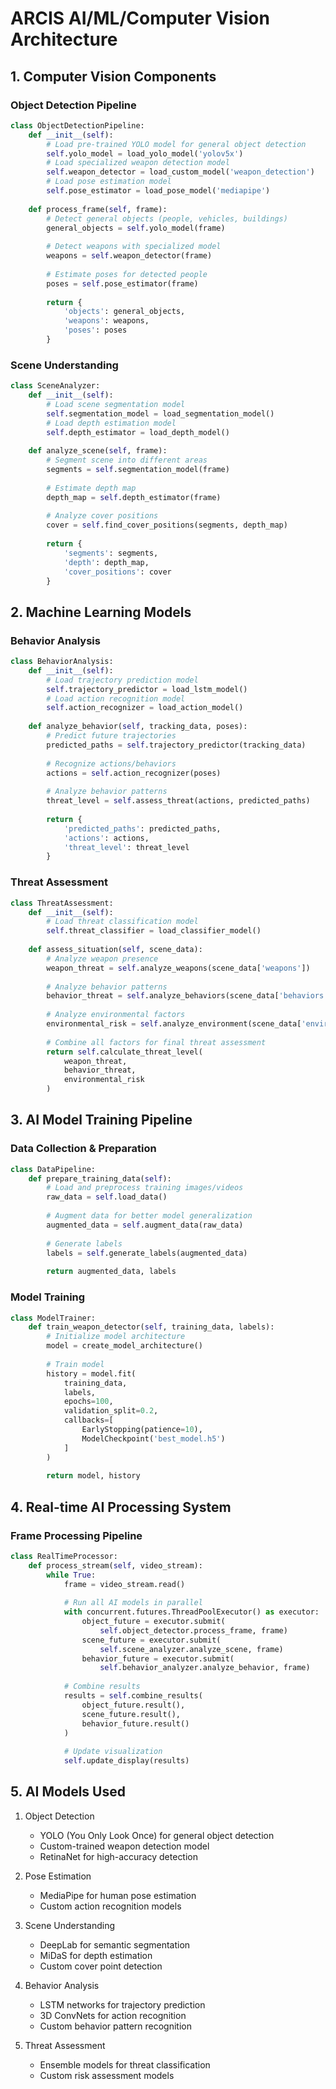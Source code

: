 # ARCIS AI/ML/Computer Vision Architecture

## 1. Computer Vision Components

### Object Detection Pipeline
```python
class ObjectDetectionPipeline:
    def __init__(self):
        # Load pre-trained YOLO model for general object detection
        self.yolo_model = load_yolo_model('yolov5x')
        # Load specialized weapon detection model
        self.weapon_detector = load_custom_model('weapon_detection')
        # Load pose estimation model
        self.pose_estimator = load_pose_model('mediapipe')
    
    def process_frame(self, frame):
        # Detect general objects (people, vehicles, buildings)
        general_objects = self.yolo_model(frame)
        
        # Detect weapons with specialized model
        weapons = self.weapon_detector(frame)
        
        # Estimate poses for detected people
        poses = self.pose_estimator(frame)
        
        return {
            'objects': general_objects,
            'weapons': weapons,
            'poses': poses
        }
```

### Scene Understanding
```python
class SceneAnalyzer:
    def __init__(self):
        # Load scene segmentation model
        self.segmentation_model = load_segmentation_model()
        # Load depth estimation model
        self.depth_estimator = load_depth_model()
    
    def analyze_scene(self, frame):
        # Segment scene into different areas
        segments = self.segmentation_model(frame)
        
        # Estimate depth map
        depth_map = self.depth_estimator(frame)
        
        # Analyze cover positions
        cover = self.find_cover_positions(segments, depth_map)
        
        return {
            'segments': segments,
            'depth': depth_map,
            'cover_positions': cover
        }
```

## 2. Machine Learning Models

### Behavior Analysis
```python
class BehaviorAnalysis:
    def __init__(self):
        # Load trajectory prediction model
        self.trajectory_predictor = load_lstm_model()
        # Load action recognition model
        self.action_recognizer = load_action_model()
        
    def analyze_behavior(self, tracking_data, poses):
        # Predict future trajectories
        predicted_paths = self.trajectory_predictor(tracking_data)
        
        # Recognize actions/behaviors
        actions = self.action_recognizer(poses)
        
        # Analyze behavior patterns
        threat_level = self.assess_threat(actions, predicted_paths)
        
        return {
            'predicted_paths': predicted_paths,
            'actions': actions,
            'threat_level': threat_level
        }
```

### Threat Assessment
```python
class ThreatAssessment:
    def __init__(self):
        # Load threat classification model
        self.threat_classifier = load_classifier_model()
        
    def assess_situation(self, scene_data):
        # Analyze weapon presence
        weapon_threat = self.analyze_weapons(scene_data['weapons'])
        
        # Analyze behavior patterns
        behavior_threat = self.analyze_behaviors(scene_data['behaviors'])
        
        # Analyze environmental factors
        environmental_risk = self.analyze_environment(scene_data['environment'])
        
        # Combine all factors for final threat assessment
        return self.calculate_threat_level(
            weapon_threat,
            behavior_threat,
            environmental_risk
        )
```

## 3. AI Model Training Pipeline

### Data Collection & Preparation
```python
class DataPipeline:
    def prepare_training_data(self):
        # Load and preprocess training images/videos
        raw_data = self.load_data()
        
        # Augment data for better model generalization
        augmented_data = self.augment_data(raw_data)
        
        # Generate labels
        labels = self.generate_labels(augmented_data)
        
        return augmented_data, labels
```

### Model Training
```python
class ModelTrainer:
    def train_weapon_detector(self, training_data, labels):
        # Initialize model architecture
        model = create_model_architecture()
        
        # Train model
        history = model.fit(
            training_data,
            labels,
            epochs=100,
            validation_split=0.2,
            callbacks=[
                EarlyStopping(patience=10),
                ModelCheckpoint('best_model.h5')
            ]
        )
        
        return model, history
```

## 4. Real-time AI Processing System

### Frame Processing Pipeline
```python
class RealTimeProcessor:
    def process_stream(self, video_stream):
        while True:
            frame = video_stream.read()
            
            # Run all AI models in parallel
            with concurrent.futures.ThreadPoolExecutor() as executor:
                object_future = executor.submit(
                    self.object_detector.process_frame, frame)
                scene_future = executor.submit(
                    self.scene_analyzer.analyze_scene, frame)
                behavior_future = executor.submit(
                    self.behavior_analyzer.analyze_behavior, frame)
            
            # Combine results
            results = self.combine_results(
                object_future.result(),
                scene_future.result(),
                behavior_future.result()
            )
            
            # Update visualization
            self.update_display(results)
```

## 5. AI Models Used

1. Object Detection
   - YOLO (You Only Look Once) for general object detection
   - Custom-trained weapon detection model
   - RetinaNet for high-accuracy detection

2. Pose Estimation
   - MediaPipe for human pose estimation
   - Custom action recognition models

3. Scene Understanding
   - DeepLab for semantic segmentation
   - MiDaS for depth estimation
   - Custom cover point detection

4. Behavior Analysis
   - LSTM networks for trajectory prediction
   - 3D ConvNets for action recognition
   - Custom behavior pattern recognition

5. Threat Assessment
   - Ensemble models for threat classification
   - Custom risk assessment models
